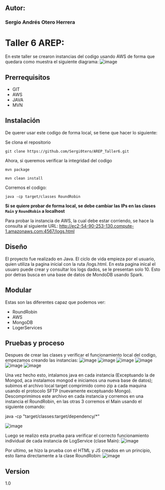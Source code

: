 
## Autor:
### Sergio Andrés Otero Herrera

# Taller 6 AREP:
En este taller se crearon instancias del codigo usando AWS de forma que quedara como muestra el siguiente diagrama:
![image](https://user-images.githubusercontent.com/98189066/224490598-ff3774c4-5df4-4af9-87fa-658a4e1071cb.png)



## Prerrequisitos
- GIT
- AWS
- JAVA
- MVN

## Instalación
De querer usar este codigo de forma local, se tiene que hacer lo siguiente:

Se clona el repositorio

```
git clone https://github.com/Sergi0tero/AREP_Taller6.git
```

Ahora, si queremos verificar la integridad del codigo

```
mvn package
```
```
mvn clean install
```
Corremos el codigo:
```
java -cp target/classes RoundRobin
```
**Si se quiere probar de forma local, se debe cambiar las IPs en las clases ```Main``` y ```RoundRobin``` a localhost**

Para probar la instancia de AWS, la cual debe estar corriendo, se hace la consulta al siguiente URL: 
http://ec2-54-90-253-130.compute-1.amazonaws.com:4567/logs.html

## Diseño
El proyecto fue realizado en Java. El ciclo de vida empieza por el usuario, quien utiliza la pagina inicial con la ruta /logs.html. En esta pagina inical el usuaro puede crear y consultar los logs dados, se le presentan solo 10. Esto por detras busca en una base de datos de MondoDB usando Spark.

## Modular
Estas son las diferentes capaz que podemos ver:
- RoundRobin
- AWS
- MongoDB
- LogerServices

## Pruebas y proceso
Despues de crear las clases y verificar el funcionamiento local del codigo, empezamos creando las instancias:
![image](https://user-images.githubusercontent.com/98189066/224490139-a21993ae-4de6-445a-b50f-640d0142c183.png)
![image](https://user-images.githubusercontent.com/98189066/224490165-caf69db2-7fcc-477f-a308-adb4fc85a17d.png)
![image](https://user-images.githubusercontent.com/98189066/224490167-008e9112-c81e-470c-b9f4-558df8042d89.png)
![image](https://user-images.githubusercontent.com/98189066/224490175-dcf7e287-9d35-4197-a0fa-230a67757425.png)
![image](https://user-images.githubusercontent.com/98189066/224490182-fa1d3037-3bc0-4b8d-8834-a17055e90404.png)
![image](https://user-images.githubusercontent.com/98189066/224490188-6b6f0586-b456-4f9a-87e3-00b8df29af82.png)

Una vez hecho esto, intalamos java en cada instancia (Exceptuando la de Mongod, aca instalamos mongod e iniciamos una nueva base de datos); subimos el archivo local target comprimido como zip a cada maquina usando el protocolo SFTP (nuevamente exceptuando Mongo). Descomprimimos este archivo en cada instancia y corremos en una instancia el RoundRobin, en las otras 3 corremos el Main usando el siguiente comando:

java -cp "target/classes:target/dependency/*" <Main o RoundRobin>

![image](https://user-images.githubusercontent.com/98189066/224490460-50334409-b138-4dfc-aff9-95b9cf4916ce.png)

Luego se realizo esta prueba para verificar el correcto funcionamiento individual de cada instancia de LogService (clase Main):
![image](https://user-images.githubusercontent.com/98189066/224490518-3f72b8fe-9600-42ab-8caa-f904e909d03c.png)

Por ultimo, se hizo la prueba con el HTML y JS creados en un principio, esto llama directamente a la clase RoundRobin:
![image](https://user-images.githubusercontent.com/98189066/224490561-1e91ceef-52f4-40c2-86ed-e2c92b886552.png)

## Version
1.0
